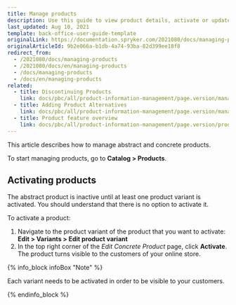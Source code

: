 ```yaml
---
title: Manage products
description: Use this guide to view product details, activate or update product attributes in the Back Office.
last_updated: Aug 10, 2021
template: back-office-user-guide-template
originalLink: https://documentation.spryker.com/2021080/docs/managing-products
originalArticleId: 9b2e066a-b1db-4a74-93ba-82d399ee18f8
redirect_from:
  - /2021080/docs/managing-products
  - /2021080/docs/en/managing-products
  - /docs/managing-products
  - /docs/en/managing-products
related:
  - title: Discontinuing Products
    link: docs/pbc/all/product-information-management/page.version/manage-in-the-back-office/products/manage-concrete-products/discontinue-products.html
  - title: Adding Product Alternatives
    link: docs/pbc/all/product-information-management/page.version/manage-in-the-back-office/products/manage-concrete-products/add-product-alternatives.html
  - title: Product feature overview
    link: docs/pbc/all/product-information-management/page.version/product-feature-overview/product-feature-overview.html
---
```


This article describes how to manage abstract and concrete products.

To start managing products, go to **Catalog&nbsp;<span aria-label="and then">></span> Products**.

## Activating products

The abstract product is inactive until at least one product variant is activated. You should understand that there is no option to activate it.

To activate a product:
1. Navigate to the product variant of the product that you want to activate:
    **Edit&nbsp;<span aria-label="and then">></span> Variants&nbsp;<span aria-label="and then">></span> Edit product variant**
2.  In the top right corner of the *Edit Concrete Product* page, click **Activate**.
The product turns visible to the customers of your online store.

{% info_block infoBox "Note" %}

Each variant needs to be activated in order to be visible to your customers.

{% endinfo_block %}
